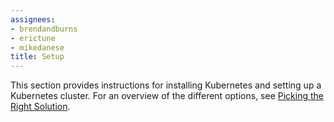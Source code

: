 ```yaml
---
assignees:
- brendandburns
- erictune
- mikedanese
title: Setup
---
```


This section provides instructions for installing Kubernetes and setting
up a Kubernetes cluster. For an overview of the different options, see
[Picking the Right Solution](/docs/setup/pick-right-solution/).

